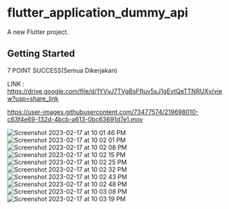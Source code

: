 # flutter_application_dummy_api

A new Flutter project.

## Getting Started

7 POINT SUCCESS(Semua Dikerjakan)


LINK : https://drive.google.com/file/d/1YVvJ7TVgBsFfIuv5sJ1gEytQeTTNRUXy/view?usp=share_link


https://user-images.githubusercontent.com/73477574/219698010-c63f4e69-132d-4bcb-a613-0bc63691d7e1.mov

![Screenshot 2023-02-17 at 10 01 46 PM](https://user-images.githubusercontent.com/73477574/219698125-7296701f-109b-4d42-a660-0fa9ff303d2c.jpg)![Screenshot 2023-02-17 at 10 02 01 PM](https://user-images.githubusercontent.com/73477574/219698143-473dad83-c700-4455-a0d0-5228cb28af9c.jpg)
![Screenshot 2023-02-17 at 10 02 08 PM](https://user-images.githubusercontent.com/73477574/219698152-75ff0cc3-3f2e-4221-bd55-771a05fe7d39.jpg)
![Screenshot 2023-02-17 at 10 02 15 PM](https://user-images.githubusercontent.com/73477574/219698156-244f8bf3-b442-4d7d-8740-f341cdd87366.jpg)
![Screenshot 2023-02-17 at 10 02 25 PM](https://user-images.githubusercontent.com/73477574/219698163-399a75c6-b6de-4111-9271-2fc22af5dd3d.jpg)
![Screenshot 2023-02-17 at 10 02 32 PM](https://user-images.githubusercontent.com/73477574/219698169-1da9557f-7464-48d5-853f-7ba9f0db4f16.jpg)
![Screenshot 2023-02-17 at 10 02 43 PM](https://user-images.githubusercontent.com/73477574/219698174-aad8cff0-b52a-4fca-8a3c-de508ea0c0cd.jpg)
![Screenshot 2023-02-17 at 10 02 48 PM](https://user-images.githubusercontent.com/73477574/219698179-e1b4cd69-1e43-480b-a96d-9a2ee2cf53f3.jpg)
![Screenshot 2023-02-17 at 10 03 08 PM](https://user-images.githubusercontent.com/73477574/219698184-aa60e04e-c7b9-4630-9f92-3de5241142e3.jpg)
![Screenshot 2023-02-17 at 10 03 19 PM](https://user-images.githubusercontent.com/73477574/219698187-ed3c1af2-3c5b-4d39-9436-765c44f9ade3.jpg)

